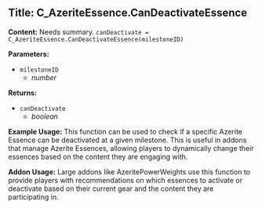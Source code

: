 ## Title: C_AzeriteEssence.CanDeactivateEssence

**Content:**
Needs summary.
`canDeactivate = C_AzeriteEssence.CanDeactivateEssence(milestoneID)`

**Parameters:**
- `milestoneID`
  - *number*

**Returns:**
- `canDeactivate`
  - *boolean*

**Example Usage:**
This function can be used to check if a specific Azerite Essence can be deactivated at a given milestone. This is useful in addons that manage Azerite Essences, allowing players to dynamically change their essences based on the content they are engaging with.

**Addon Usage:**
Large addons like AzeritePowerWeights use this function to provide players with recommendations on which essences to activate or deactivate based on their current gear and the content they are participating in.